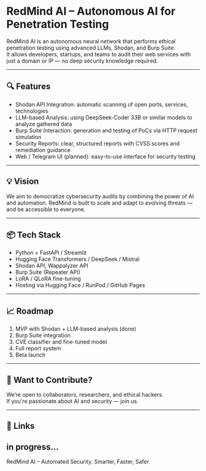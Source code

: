 # RedMind AI – Autonomous AI for Penetration Testing

RedMind AI is an autonomous neural network that performs ethical penetration testing using advanced LLMs, Shodan, and Burp Suite.  
It allows developers, startups, and teams to audit their web services with just a domain or IP — no deep security knowledge required.

---

## 🔍 Features

- Shodan API Integration: automatic scanning of open ports, services, technologies  
- LLM-based Analysis: using DeepSeek-Coder 33B or similar models to analyze gathered data  
- Burp Suite Interaction: generation and testing of PoCs via HTTP request simulation  
- Security Reports: clear, structured reports with CVSS scores and remediation guidance  
- Web / Telegram UI (planned): easy-to-use interface for security testing

---

## 💡 Vision

We aim to democratize cybersecurity audits by combining the power of AI and automation. RedMind is built to scale and adapt to evolving threats — and be accessible to everyone.

---

## 📦 Tech Stack

- Python + FastAPI / Streamlit  
- Hugging Face Transformers / DeepSeek / Mistral  
- Shodan API, Wappalyzer API  
- Burp Suite (Repeater API)  
- LoRA / QLoRA fine-tuning  
- Hosting via Hugging Face / RunPod / GitHub Pages

---

## 📈 Roadmap

1. MVP with Shodan + LLM-based analysis (done)  
2. Burp Suite integration  
3. CVE classifier and fine-tuned model  
4. Full report system  
5. Beta launch

---

## 🧠 Want to Contribute?

We’re open to collaborators, researchers, and ethical hackers.  
If you're passionate about AI and security — join us.

---

## 🔗 Links

in progress...
---

RedMind AI – Automated Security. Smarter, Faster, Safer.
